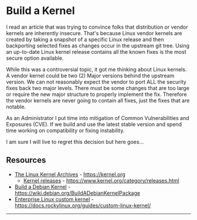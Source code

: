 # Build a Kernel

I read an article that was trying to convince folks that distribution or vendor
kernels are inherently insecure. That's because Linux vendor kernels are
created by taking a snapshot of a specific Linux release and then backporting
selected fixes as changes occur in the upstream git tree. Using an up-to-date
Linux kernel release contains all the known fixes is the most secure option
available.

While this was a controversial topic, it got me thinking about Linux kernels.
A vendor kernel could be two (2) Major versions behind the upstream version. 
We can not reasonably expect the vendor to port ALL the security fixes back
two major levels. There must be some changes that are too large or require
the new major structure to properly implement the fix. Therefore the vendor
kernels are never going to contain all fixes, just the fixes that are notable.

As an Administrator I put time into mitigation of Common Vulnerabilities and
Exposures (CVE). If we build and use the latest stable version and spend time
working on compatibility or fixing instability.

I am sure I will live to regret this decision but here goes...

## Resources

* [The Linux Kernel Archives](https://kernel.org) - https://kernel.org
  * [Kernel releases](https://www.kernel.org/category/releases.html) - https://www.kernel.org/category/releases.html
* [Build a Debian Kernel](https://wiki.debian.org/BuildADebianKernelPackage) - https://wiki.debian.org/BuildADebianKernelPackage
* [Enterprise Linux custom kernel](https://docs.rockylinux.org/guides/custom-linux-kernel/) - https://docs.rockylinux.org/guides/custom-linux-kernel/

---  

